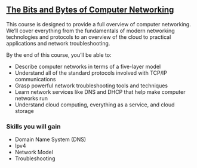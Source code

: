 ## [The Bits and Bytes of Computer Networking](https://www.coursera.org/learn/computer-networking?specialization=google-it-support)

This course is designed to provide a full overview of computer networking. We’ll cover everything from the fundamentals of modern networking technologies and protocols to an overview of the cloud to practical applications and network troubleshooting. 

By the end of this course, you’ll be able to:
* Describe computer networks in terms of a five-layer model
* Understand all of the standard protocols involved with TCP/IP communications
* Grasp powerful network troubleshooting tools and techniques
* Learn network services like DNS and DHCP that help make computer networks run
* Understand cloud computing, everything as a service, and cloud storage

### Skills you will gain

* Domain Name System (DNS)
* Ipv4
* Network Model
* Troubleshooting
